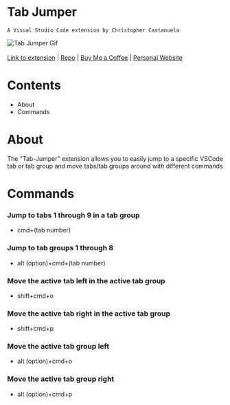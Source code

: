 <!--To redeploy: https://code.visualstudio.com/api/working-with-extensions/publishing-extension-->

<a name="mainContents"></a>
# Tab Jumper
```A Visual Studio Code extension by Christopher Castanuela```<br>

![Tab Jumper Gif](https://user-images.githubusercontent.com/62910433/99739283-a5792c00-2a89-11eb-953f-acad4b73df96.gif)
</br></br>[Link to extension](https://marketplace.visualstudio.com/items?itemName=ChristopherAnthonyCastanuela.tab-jumper) | [Repo](https://github.com/Chriscastanuela/tab-jumper) | [Buy Me a Coffee](https://www.buymeacoffee.com/christophercastanuela) | [Personal Website](https://chriscastanuela.github.io/cac/)
# Contents 

* About
* Commands

# About 
<p>The "Tab-Jumper" extension allows you to easily jump to a specific VSCode tab or tab group and move tabs/tab groups around with different commands</p>

# Commands
### Jump to tabs 1 through 9 in a tab group
<ul>
    <li>cmd+(tab number)</li>
</ul>

### Jump to tab groups 1 through 8
<ul>
    <li>alt (option)+cmd+(tab number)</li>
</ul>

### Move the active tab left in the active tab group
<ul>
    <li>shift+cmd+o</li>
</ul>

### Move the active tab right in the active tab group
<ul>
    <li>shift+cmd+p</li>
</ul>

### Move the active tab group left
<ul>
    <li>alt (option)+cmd+o</li>
</ul>

### Move the active tab group right
<ul>
    <li>alt (option)+cmd+p</li>
</ul>